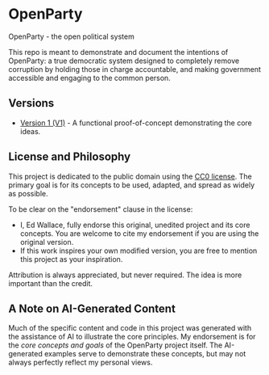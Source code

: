 # OpenParty
OpenParty - the open political system

This repo is meant to demonstrate and document the intentions of OpenParty: a true democratic system designed to completely remove corruption by holding those in charge accountable, and making government accessible and engaging to the common person.

## Versions

*   [Version 1 (V1)](https://github.com/Sedjwin/OpenPartyV1) - A functional proof-of-concept demonstrating the core ideas.

## License and Philosophy

This project is dedicated to the public domain using the [CC0 license](LICENSE). The primary goal is for its concepts to be used, adapted, and spread as widely as possible.

To be clear on the "endorsement" clause in the license:
*   I, Ed Wallace, fully endorse this original, unedited project and its core concepts. You are welcome to cite my endorsement if you are using the original version.
*   If this work inspires your own modified version, you are free to mention this project as your inspiration.

Attribution is always appreciated, but never required. The idea is more important than the credit.

## A Note on AI-Generated Content

Much of the specific content and code in this project was generated with the assistance of AI to illustrate the core principles. My endorsement is for the *core concepts and goals* of the OpenParty project itself. The AI-generated examples serve to demonstrate these concepts, but may not always perfectly reflect my personal views.
